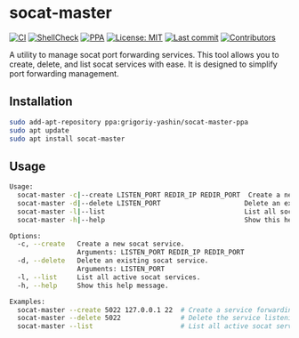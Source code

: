# socat-master
[![CI](https://github.com/grigoriy-yashin/socat-master/actions/workflows/ci.yml/badge.svg)](https://github.com/grigoriy-yashin/socat-master/actions/workflows/ci.yml)
[![ShellCheck](https://github.com/grigoriy-yashin/socat-master/actions/workflows/shellcheck.yml/badge.svg?branch=main)](https://github.com/grigoriy-yashin/socat-master/actions/workflows/shellcheck.yml)
[![PPA](https://img.shields.io/badge/PPA-socat--master-blue?logo=ubuntu)](https://launchpad.net/~grigoriy-yashin/+archive/ubuntu/socat-master-ppa)
[![License: MIT](https://img.shields.io/github/license/grigoriy-yashin/socat-master)](LICENSE)
[![Last commit](https://img.shields.io/github/last-commit/grigoriy-yashin/socat-master)](https://github.com/grigoriy-yashin/socat-master/commits/main)
[![Contributors](https://img.shields.io/github/contributors/grigoriy-yashin/socat-master)](https://github.com/grigoriy-yashin/socat-master/graphs/contributors)


A utility to manage socat port forwarding services. This tool allows you to create, delete, and list socat services  with ease. It is designed to simplify port forwarding management.

## Installation

```bash
sudo add-apt-repository ppa:grigoriy-yashin/socat-master-ppa
sudo apt update
sudo apt install socat-master
```

## Usage

```bash
Usage:
  socat-master -c|--create LISTEN_PORT REDIR_IP REDIR_PORT  Create a new socat service.
  socat-master -d|--delete LISTEN_PORT                     Delete an existing socat service.
  socat-master -l|--list                                   List all socat services.
  socat-master -h|--help                                   Show this help message.

Options:
  -c, --create   Create a new socat service.
                 Arguments: LISTEN_PORT REDIR_IP REDIR_PORT
  -d, --delete   Delete an existing socat service.
                 Arguments: LISTEN_PORT
  -l, --list     List all active socat services.
  -h, --help     Show this help message.

Examples:
  socat-master --create 5022 127.0.0.1 22  # Create a service forwarding port 5022 to 127.0.0.1:22
  socat-master --delete 5022               # Delete the service listening on port 5022
  socat-master --list                      # List all active socat services
```
